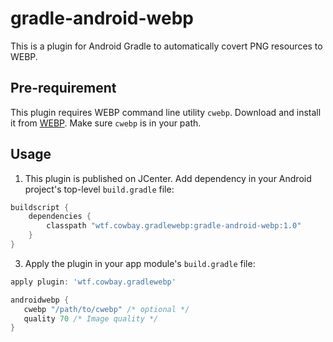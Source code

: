 gradle-android-webp
=============================

This is a plugin for Android Gradle to automatically covert PNG resources to WEBP.

## Pre-requirement
This plugin requires WEBP command line utility ```cwebp```. Download and install it from [WEBP](https://developers.google.com/speed/webp/). Make sure ```cwebp``` is in your path.

## Usage
1. This plugin is published on JCenter. Add dependency in your Android project's top-level `build.gradle` file:
```groovy
buildscript {
    dependencies {
        classpath "wtf.cowbay.gradlewebp:gradle-android-webp:1.0"
    }
}
```
3. Apply the plugin in your app module's ``build.gradle`` file:
```groovy
apply plugin: 'wtf.cowbay.gradlewebp'

androidwebp {
   cwebp "/path/to/cwebp" /* optional */
   quality 70 /* Image quality */
}
```

